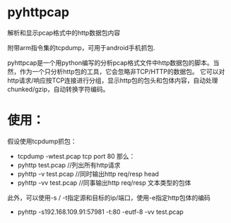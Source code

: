 pyhttpcap
=========

解析和显示pcap格式中的http数据包内容

附带arm指令集的tcpdump，可用于android手机抓包.


pyhttpcap是一个用python编写的分析pcap格式文件中http数据包的脚本。当然，作为一个只分析http包的工具，它会忽略非TCP/HTTP的数据包。
它可以对http请求/响应按TCP连接进行分组，显示http包的包头和包体内容，自动处理chunked/gzip，自动转换字符编码。

使用：
=========
假设使用tcpdump抓包：
+ tcpdump -wtest.pcap tcp port 80
那么：
+ pyhttp test.pcap    //列出所有http请求
+ pyhttp -v test.pcap    //同时输出http req/resp head
+ pyhttp -vv test.pcap   //同事输出http req/resp 文本类型的包体

此外，可以使用-s / -t指定源和目标的ip/端口，使用-e指定http包体的编码
+ pyhttp -s192.168.109.91:57981 -t:80 -eutf-8 -vv test.pcap

